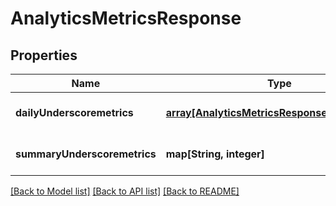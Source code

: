 # AnalyticsMetricsResponse

## Properties
Name | Type | Description | Notes
------------ | ------------- | ------------- | -------------
**dailyUnderscoremetrics** | [**array[AnalyticsMetricsResponseDailyMetrics]**](AnalyticsMetricsResponseDailyMetrics.md) |  | [optional] [default to null]
**summaryUnderscoremetrics** | **map[String, integer]** |  | [optional] [default to null]

[[Back to Model list]](../README.md#documentation-for-models) [[Back to API list]](../README.md#documentation-for-api-endpoints) [[Back to README]](../README.md)


